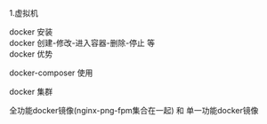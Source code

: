 1.虚拟机

docker 安装  
docker 创建-修改-进入容器-删除-停止 等  
docker 优势

docker-composer 使用

docker 集群

全功能docker镜像\(nginx-png-fpm集合在一起\) 和 单一功能docker镜像

